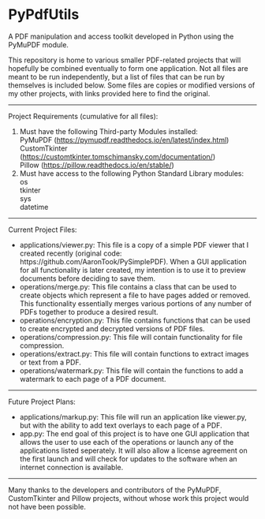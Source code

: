 # PyPdfUtils
A PDF manipulation and access toolkit developed in Python using the PyMuPDF module.

This repository is home to various smaller PDF-related projects that will hopefully be combined eventually to form one application. Not all files are meant to be run independently, but a list of files that can be run by themselves is included below. Some files are copies or modified versions of my other projects, with links provided here to find the original.

----------------------------
Project Requirements (cumulative for all files):
  1. Must have the following Third-party Modules installed:
      <br>PyMuPDF (https://pymupdf.readthedocs.io/en/latest/index.html)
      <br>CustomTkinter (https://customtkinter.tomschimansky.com/documentation/)
      <br>Pillow (https://pillow.readthedocs.io/en/stable/)
  3. Must have access to the following Python Standard Library modules:
      <br>os
      <br>tkinter
      <br>sys
      <br>datetime
----------------------------

Current Project Files:
<ul>
  <li>applications/viewer.py: This file is a copy of a simple PDF viewer that I created recently (original code: https://github.com/AaronTook/PySimplePDF). When a GUI application for all functionality is later created, my intention is to use it to preview documents before deciding to save them.</li>
  <li>operations/merge.py: This file contains a class that can be used to create objects which represent a file to have pages added or removed. This functionality essentially merges various portions of any number of PDFs together to produce a desired result.</li>
  <li>operations/encryption.py: This file contains functions that can be used to create encrypted and decrypted versions of PDF files.</li>
  <li>operations/compression.py: This file will contain functionality for file compression.</li>
  <li>operations/extract.py: This file will contain functions to extract images or text from a PDF.</li>
  <li>operations/watermark.py: This file will contain the functions to add a watermark to each page of a PDF document.</li>
</ul>

----------------------------

Future Project Plans:
<ul>
  <li>applications/markup.py: This file will run an application like viewer.py, but with the ability to add text overlays to each page of a PDF.</li>
  <li>app.py: The end goal of this project is to have one GUI application that allows the user to use each of the operations or launch any of the applications listed seperately. It will also allow a license agreement on the first launch and will check for updates to the software when an internet connection is available.</li>
</ul>

----------------------------

Many thanks to the developers and contributors of the PyMuPDF, CustomTkinter and Pillow projects, without whose work this project would not have been possible. 
